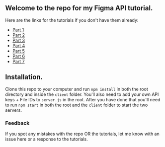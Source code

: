 ## Welcome to the repo for my Figma API tutorial.

Here are the links for the tutorials if you don't have them already:
- [Part 1 ](https://medium.com/@danhollick/a-designers-guide-to-the-figma-api-64f2785969d8)
- [Part 2 ](https://medium.com/@danhollick/a-designers-guide-to-the-figma-api-1c7be43afb18)
- [Part 3 ](https://medium.com/@danhollick/a-designers-guide-to-the-figma-api-bef34b572352)
- [Part 4 ](https://medium.com/@danhollick/a-designers-guide-to-the-figma-api-5e2fb1984882)
- [Part 5 ](https://medium.com/@danhollick/a-designers-guide-to-the-figma-api-3a23a3f93d2)
- [Part 6 ](https://medium.com/@danhollick/a-designers-guide-to-the-figma-api-326f51153fb7)
- [Part 7 ](https://medium.com/@danhollick/a-designers-guide-to-the-figma-api-4f277131ef13)

## Installation.
Clone this repo to your computer and run `npm install` in both the root directory and inside the `client` folder.
You'll also need to add your own API keys + File IDs to `server.js` in the root.
After you have done that you'll need to run `npm start` in both the root and the `client` folder to start the two servers.

### Feedback
If you spot any mistakes with the repo OR the tutorials, let me know with an issue here or a response to the tutorials.

